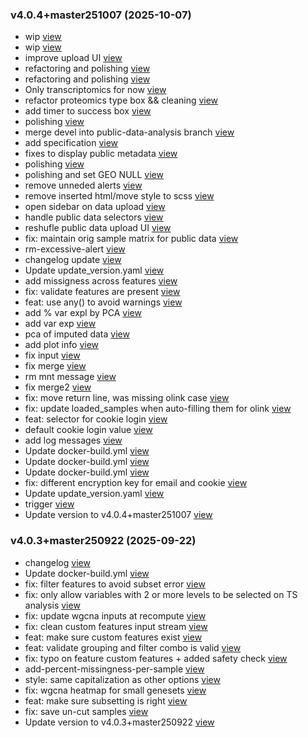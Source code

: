 ### v4.0.4+master251007 (2025-10-07)

-  wip [view](https://github.com/bigomics/omicsplayground/commit/c002ffa235cb990050ebd2cea25d6fef388f188b)
-  wip [view](https://github.com/bigomics/omicsplayground/commit/f066a2171d6d173ca89322837b080ba37b54ceb8)
-  improve upload UI [view](https://github.com/bigomics/omicsplayground/commit/9049df948375edac61276296755599de98f07a0c)
-  refactoring and polishing [view](https://github.com/bigomics/omicsplayground/commit/0e69c2403ea78b1e88bfd4027dd1769dfb4cba5a)
-  refactoring and polishing [view](https://github.com/bigomics/omicsplayground/commit/8b439988a7ae98b011f21f7a19e495474988a1a1)
-  Only transcriptomics for now [view](https://github.com/bigomics/omicsplayground/commit/5a682fad84a9b43c3e51b28032d521ff92dd4393)
-  refactor proteomics type box && cleaning [view](https://github.com/bigomics/omicsplayground/commit/bb8597b1cf1715d706d9c00d52849b5d8afff3e8)
-  add timer to success box [view](https://github.com/bigomics/omicsplayground/commit/5b0703f8af49797bb339d35cfba16cbb484ebff8)
-  polishing [view](https://github.com/bigomics/omicsplayground/commit/38ee72ee0a002deb4fc774bb3a297320a2b07983)
-  merge devel into public-data-analysis branch [view](https://github.com/bigomics/omicsplayground/commit/d3cf5eb3aa4783e37ce8b0341503bc374d3f6639)
-  add specification [view](https://github.com/bigomics/omicsplayground/commit/c40d9b8f7309a664ce6768da53a62515850c9b38)
-  fixes to display public metadata [view](https://github.com/bigomics/omicsplayground/commit/9c04425bdf4029ee3ca4156c9a91110dc6a3d9d5)
-  polishing [view](https://github.com/bigomics/omicsplayground/commit/56e5b86e26b3a90792751b46961c2421439288b8)
-  polishing and set GEO NULL [view](https://github.com/bigomics/omicsplayground/commit/47f3a804db0c358995008e4024a0be25d893ea6a)
-  remove unneded alerts [view](https://github.com/bigomics/omicsplayground/commit/ca65631daaa4e7731bb1fb5ce8f6373431fb4a2a)
-  remove inserted html/move style to scss [view](https://github.com/bigomics/omicsplayground/commit/63ec8a811aa6a6a4dd4422abb517da86849022ea)
-  open sidebar on data upload [view](https://github.com/bigomics/omicsplayground/commit/6fa743d63caff1bcf01994aa6698566aa46fce93)
-  handle public data selectors [view](https://github.com/bigomics/omicsplayground/commit/2f041104b9c70dede6584f9710e57e4c911bc110)
-  reshufle public data upload UI [view](https://github.com/bigomics/omicsplayground/commit/357edde4820d61483012f5f632ee47b7fa0b2193)
-  fix: maintain orig sample matrix for public data [view](https://github.com/bigomics/omicsplayground/commit/3810d0fdc6185351d8925352296b9158acd812c4)
-  rm-excessive-alert [view](https://github.com/bigomics/omicsplayground/commit/97b808e480514a52276efe17f7d46a43566c3692)
-  changelog update [view](https://github.com/bigomics/omicsplayground/commit/cf7bd0b34f3e118bfe4ce67e525b414b4a221d75)
-  Update update_version.yaml [view](https://github.com/bigomics/omicsplayground/commit/fbb08cc13ff6200519032c1f6f704550690fc1d4)
-  add missigness across features [view](https://github.com/bigomics/omicsplayground/commit/daff5c65b1d91812d3c0626ae0c356986a2c545f)
-  fix: validate features are present [view](https://github.com/bigomics/omicsplayground/commit/e095a12f75fcfdada946481445c04b8c67dd7155)
-  feat: use any() to avoid warnings [view](https://github.com/bigomics/omicsplayground/commit/0b67b356da2595e65651da0ace8fec0e87c9ce03)
-  add % var expl by PCA [view](https://github.com/bigomics/omicsplayground/commit/587fd317386ece1c844abed770d49314bd8b840c)
-  add var exp [view](https://github.com/bigomics/omicsplayground/commit/c6896f00f1b5e7c790c35f13a21a525543028cd5)
-  pca of imputed data [view](https://github.com/bigomics/omicsplayground/commit/c672a065138b84fda3149b7a708f5b62b5be1ccc)
-  add plot info [view](https://github.com/bigomics/omicsplayground/commit/59909ea2aa90927a2decc05ba24e527ebbc7a47a)
-  fix input [view](https://github.com/bigomics/omicsplayground/commit/0d1a2e3db9fb572e3e71513c38e9f7c9aa0e337b)
-  fix merge [view](https://github.com/bigomics/omicsplayground/commit/40552534d83bd0c6db0fc69a56f40271ed2f74ae)
-  rm mnt message [view](https://github.com/bigomics/omicsplayground/commit/033298a77f182447d3ea4844af59e8cf84900ee2)
-  fix merge2 [view](https://github.com/bigomics/omicsplayground/commit/beae8ca6db641099b07e164d5b7171c987dee31b)
-  fix: move return line, was missing olink case [view](https://github.com/bigomics/omicsplayground/commit/6245f412d24623b64980122a2373569f3be402c0)
-  fix: update loaded_samples when auto-filling them for olink [view](https://github.com/bigomics/omicsplayground/commit/b71538e07d2dfbab8566b622153a197fd612ad45)
-  feat: selector for cookie login [view](https://github.com/bigomics/omicsplayground/commit/e37a30eca3ffea5f2baf52af3a57c3bfc217121d)
-  default cookie login value [view](https://github.com/bigomics/omicsplayground/commit/4a939fd1fd0343a0f0527f3a97d2dabb1080df3b)
-  add log messages [view](https://github.com/bigomics/omicsplayground/commit/1deb730c3c26918d7ea9043fc369e5fee0ae6888)
-  Update docker-build.yml [view](https://github.com/bigomics/omicsplayground/commit/392b69e16759b77b480f69e407495a0e9c24433e)
-  Update docker-build.yml [view](https://github.com/bigomics/omicsplayground/commit/89e24b1218758bb5bc1cbd01d042f5edc2e7780e)
-  Update docker-build.yml [view](https://github.com/bigomics/omicsplayground/commit/1c76701a270186bc53267b36aaa0048fda1866b5)
-  fix: different encryption key for email and cookie [view](https://github.com/bigomics/omicsplayground/commit/9e4636d5442ac65e50d5b000b7862130167d7817)
-  Update update_version.yaml [view](https://github.com/bigomics/omicsplayground/commit/77d4c85a1aab847d40bdbaa453dc471663b277d4)
-  trigger [view](https://github.com/bigomics/omicsplayground/commit/46670c46c0200176d3e7754eef4343799687d6b5)
-  Update version to v4.0.4+master251007 [view](https://github.com/bigomics/omicsplayground/commit/2c5b31db6a52b05dbd300abfa0a57873efd3c860)


### v4.0.3+master250922 (2025-09-22)

-  changelog [view](https://github.com/bigomics/omicsplayground/commit/68007f7523e49dda1b373a7b373c7e8fbb7b8ba0)
-  Update docker-build.yml [view](https://github.com/bigomics/omicsplayground/commit/1ce0f922ca8cdc72fed751579bf212a4acd81f18)
-  fix: filter features to avoid subset error [view](https://github.com/bigomics/omicsplayground/commit/e867c59d783c618ca94125c0b999a978c56dc75d)
-  fix: only allow variables with 2 or more levels to be selected on TS analysis [view](https://github.com/bigomics/omicsplayground/commit/faa8615ea4cde74407b6520c45665caedda8c99b)
-  fix: update wgcna inputs at recompute [view](https://github.com/bigomics/omicsplayground/commit/9d7d09aa331a309ac6da2bfc3b7cb043e87858f8)
-  fix: clean custom features input stream [view](https://github.com/bigomics/omicsplayground/commit/7649e3ef7651691f00e0f427ee7340a3b16c5f2e)
-  feat: make sure custom features exist [view](https://github.com/bigomics/omicsplayground/commit/1e784cf01c991d7eabc91f681fbe20d7b3c1ebed)
-  feat: validate grouping and filter combo is valid [view](https://github.com/bigomics/omicsplayground/commit/5691445fd07841df736c2bf4d4e03a790cc4294a)
-  fix: typo on feature custom features + added safety check [view](https://github.com/bigomics/omicsplayground/commit/dcf460f553cf73440446824158e5a058b39d829c)
-  add-percent-missingness-per-sample [view](https://github.com/bigomics/omicsplayground/commit/e11e7275900747c696487cb6ea4ba2cf4d8d161e)
-  style: same capitalization as other options [view](https://github.com/bigomics/omicsplayground/commit/a5ffd8de33864db014ae558d19fa1a97ea38ca02)
-  fix: wgcna heatmap for small genesets [view](https://github.com/bigomics/omicsplayground/commit/6a5cff76e191840beca1389daabe41119a37a942)
-  feat: make sure subsetting is right [view](https://github.com/bigomics/omicsplayground/commit/829642243946141efe88e75b4fbbb6fa23f9bcda)
-  fix: save un-cut samples [view](https://github.com/bigomics/omicsplayground/commit/3740397d609d30b5efd33e93d1c7619c6ef7a108)
-  Update version to v4.0.3+master250922 [view](https://github.com/bigomics/omicsplayground/commit/cf96d0f0bf4c97e3e2f134d79b7386417cf82b90)


